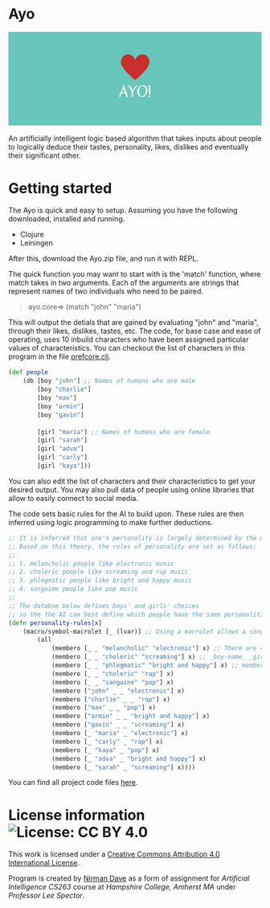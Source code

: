 # Ayo

![alt tag](https://raw.githubusercontent.com/nddave/Ayo/master/Ayo!.png)

An artificially intelligent logic based algorithm that takes inputs about people to logically deduce their tastes, personality, likes, dislikes and eventually their significant other.

# Getting started

The Ayo is quick and easy to setup. Assuming you have the following downloaded, installed and running.

* Clojure
* Leiningen

After this, download the Ayo.zip file, and run it with REPL.

The quick function you may want to start with is the 'match' function, where match takes in two arguments. Each of the arguments are strings that represent names of two individuals who need to be paired. 

> ayo.core=> (match "john" "maria")

This will output the detials that are gained by evaluating "john" and "maria", through their likes, dislikes, tastes, etc. The code, for base case and ease of operating, uses 10 inbuild characters who have been assigned particular values of characteristics. You can checkout the list of characters in this program in the file [prefcore.clj](https://github.com/nddave/Ayo/blob/master/src/ayo/prefcore.clj).

```clojure
(def people
	(db [boy "john"] ;; Names of humans who are male
		[boy "charlie"]
		[boy "max"]
		[boy "armin"]
		[boy "gavin"]

		[girl "maria"] ;; Names of humans who are female
		[girl "sarah"]
		[girl "adva"]
		[girl "carly"]
		[girl "kaya"]))
```

You can also edit the list of characters and their characteristics to get your desired output. You may also pull data of people using online libraries that allow to easily connect to social media.

The code sets basic rules for the AI to build upon. These rules are then inferred using logic programming to make further deductions.

```clojure
;; It is inferred that one's personality is largely determined by the music they like to listen
;; Based on this theory, the rules of personality are set as follows:
;;
;; 1. melancholic people like electronic music
;; 2. choleric people like screaming and rap music
;; 3. phlegmatic people like bright and happy music
;; 4. sanguime people like pop music
;;
;; The databse below defines boys' and girls' choices
;; so the the AI can best define which people have the same personalities.
(defn personality-rules[x]
	(macro/symbol-macrolet [_ (lvar)] ;; Using a macrolet allows a single instruction of "_" to automatically expand into "(lvar)"
		(all
			(membero [_ _ "melancholic" "electronic"] x) ;; There are 4 lvars; each represent a unique definition.
			(membero [_ _ "choleric" "screaming"] x) ;;	_boy-name_ _girl-name_ _personality_ _song_
			(membero [_ _ "phlegmatic" "bright and happy"] x) ;; membero is a feature of core.logic that allows to define one element as a member of a set
			(membero [_ _ "choleric" "rap"] x)
			(membero [_ _ "sanguine" "pop"] x)
			(membero ["john" _ _ "electronic"] x)
			(membero ["charlie" _ _ "rap"] x)
			(membero ["max" _ _ "pop"] x)
			(membero ["armin" _ _ "bright and happy"] x)
			(membero ["gavin" _ _ "screaming"] x)
			(membero [_ "maria" _ "electronic"] x)
			(membero [_ "carly" _ "rap"] x)
			(membero [_ "kaya" _ "pop"] x)
			(membero [_ "adva" _ "bright and happy"] x)
			(membero [_ "sarah" _ "screaming"] x))))
```

You can find all project code files [here](https://github.com/nddave/Ayo/tree/master/src/ayo).

# License information ![License: CC BY 4.0](https://img.shields.io/badge/License-CC%20BY%204.0-lightgrey.svg)

This work is licensed under a [Creative Commons Attribution 4.0 International License](https://creativecommons.org/licenses/by/4.0/). 

Program is created by [Nirman Dave](http://www.nirmandave.com) as a form of assignment for *Artificial Intelligence CS263* course at *Hampshire College, Amherst MA* under *Professor Lee Spector*.
